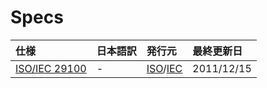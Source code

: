 # Specs
|仕様|日本語訳|発行元|最終更新日|
|:---|:---|:---|:---|
|[ISO/IEC 29100](https://standards.iso.org/ittf/PubliclyAvailableStandards/index.html)|-|[ISO](https://www.iso.org/)/[IEC](https://www.iec.ch/)|2011/12/15|
